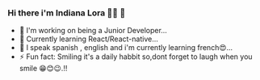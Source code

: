 ### Hi there i'm Indiana Lora 👋🏽 🐨

- 🔭 I'm working on being a Junior Developer...
- 🌱 Currently learning  React/React-native...
- 👯 I speak spanish , english and i'm currently learning french😍...
- ⚡ Fun fact: Smiling it's a daily habbit so,dont forget to laugh when you smile 😁😊😉.!!
